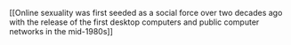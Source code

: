 [[Online sexuality was first seeded as a social force over two decades ago with the release of the first desktop computers and public computer networks in the mid-1980s]]